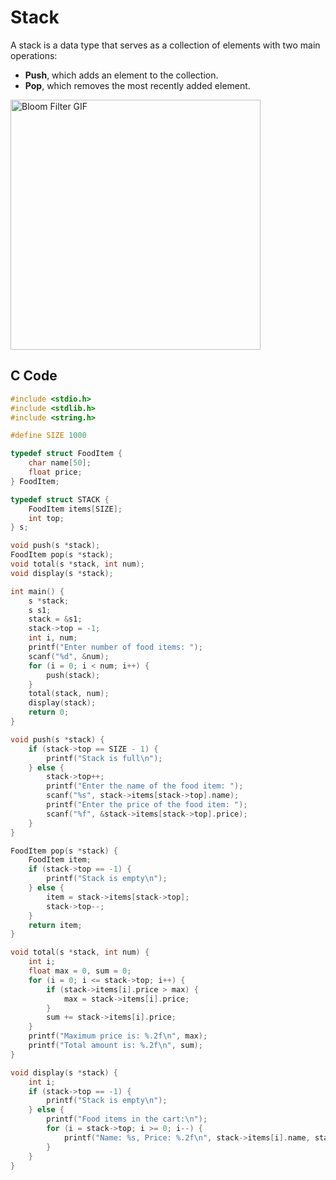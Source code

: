 # Stack

A stack is a data type that serves as a collection of elements with two main operations:
- **Push**, which adds an element to the collection.
- **Pop**, which removes the most recently added element.

<img src="https://miro.medium.com/v2/resize:fit:800/1*kkK3EZNOzBsuwkDNvSVR9g.gif" alt="Bloom Filter GIF" width="400">

## C Code

```c
#include <stdio.h>
#include <stdlib.h>
#include <string.h>

#define SIZE 1000

typedef struct FoodItem {
    char name[50];
    float price;
} FoodItem;

typedef struct STACK {
    FoodItem items[SIZE];
    int top;
} s;

void push(s *stack);
FoodItem pop(s *stack);
void total(s *stack, int num);
void display(s *stack);

int main() {
    s *stack;
    s s1;
    stack = &s1;
    stack->top = -1;
    int i, num;
    printf("Enter number of food items: ");
    scanf("%d", &num);
    for (i = 0; i < num; i++) {
        push(stack);
    }
    total(stack, num);
    display(stack);
    return 0;
}

void push(s *stack) {
    if (stack->top == SIZE - 1) {
        printf("Stack is full\n");
    } else {
        stack->top++;
        printf("Enter the name of the food item: ");
        scanf("%s", stack->items[stack->top].name);
        printf("Enter the price of the food item: ");
        scanf("%f", &stack->items[stack->top].price);
    }
}

FoodItem pop(s *stack) {
    FoodItem item;
    if (stack->top == -1) {
        printf("Stack is empty\n");
    } else {
        item = stack->items[stack->top];
        stack->top--;
    }
    return item;
}

void total(s *stack, int num) {
    int i;
    float max = 0, sum = 0;
    for (i = 0; i <= stack->top; i++) {
        if (stack->items[i].price > max) {
            max = stack->items[i].price;
        }
        sum += stack->items[i].price;
    }
    printf("Maximum price is: %.2f\n", max);
    printf("Total amount is: %.2f\n", sum);
}

void display(s *stack) {
    int i;
    if (stack->top == -1) {
        printf("Stack is empty\n");
    } else {
        printf("Food items in the cart:\n");
        for (i = stack->top; i >= 0; i--) {
            printf("Name: %s, Price: %.2f\n", stack->items[i].name, stack->items[i].price);
        }
    }
}
